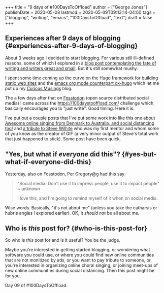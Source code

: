 +++
title = "9 days of #100DaysToOffload"
author = ["George Jones"]
publishDate = 2020-05-08
lastmod = 2020-05-09T09:13:14-04:00
tags = ["blogging", "writing", "emacs", "100DaysToOffload", "text"]
draft = false
+++

## Experiences after 9 days of blogging {#experiences-after-9-days-of-blogging}

About 3 weeks ago I decided to start blogging.  For various still
ill-defined reasons, some of which I explored in a [blog post
contemplating the fate of writing and writers great and small](https://eludom.github.io/blog/poetry-in-the-trash/).
But it's still somewhat mushy.

I spent some time coming up the curve on the [Hugo framework for
building static web sites](https://gohugo.io/) and the [emacs org mode counterpart ox-hugo](https://ox-hugo.scripter.co/)
which let me put up my [Curious Musings](https://eludom.github.io/) blog.

The a few days after that on [Fosstodon](https://fosstodon.org/web/timelines/home) (open source distributed social
media) I came across the <https://100daystooffload.com/> challenge
which, basically encourages you to "just write".   Good timing.
Here it is.

<!--more-->

I've put out a couple posts that I've put some work into like
this one about [Awesome online singing from Denmark to Australia, and
social distancing too!](https://eludom.github.io/blog/2020-05-06/) and [a tribute to Steve Wilhite](https://eludom.github.io/blog/steve/) who was my
first mentor and whom some of you know as the creator of GIF (a
very minor output of Steve's total work that just happened to
stick).  Some post have been quick.


## "Yes, but what if _everyone_ did this"? {#yes-but-what-if-everyone-did-this}

Yesterday, also on Fosstodon, Per Gregory@g had this say:

> "Social media:
> Don't use it to impress people, use it to impact people" ~ unknown
>
> I love this, and I'm going to remind myself of it when on social media.

Wise words.  Basically, "it's not about me" (unless you take the
catharsis or hubris angles I explored earlier).  OK, it _should not_
be all about me.


## Who is _this_ post for? {#who-is-this-post-for}

So who is _this_ post for and is it useful?  You be the judge.

Maybe you're interested in getting started blogging, or wondering
what software you could use, or where you could find new online
communities that are not monitized by ads, or you want to pay
tribute to someone, or you're interested in organizing online choral
singing, or joining meet-ups of new online communities during social
distancing.  Then this post might be for you.

Day 09 of #100DaysToOffload.
